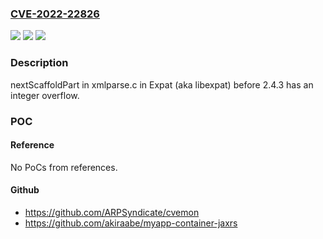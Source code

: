 ### [CVE-2022-22826](https://cve.mitre.org/cgi-bin/cvename.cgi?name=CVE-2022-22826)
![](https://img.shields.io/static/v1?label=Product&message=n%2Fa&color=blue)
![](https://img.shields.io/static/v1?label=Version&message=n%2Fa&color=blue)
![](https://img.shields.io/static/v1?label=Vulnerability&message=n%2Fa&color=brighgreen)

### Description

nextScaffoldPart in xmlparse.c in Expat (aka libexpat) before 2.4.3 has an integer overflow.

### POC

#### Reference
No PoCs from references.

#### Github
- https://github.com/ARPSyndicate/cvemon
- https://github.com/akiraabe/myapp-container-jaxrs

